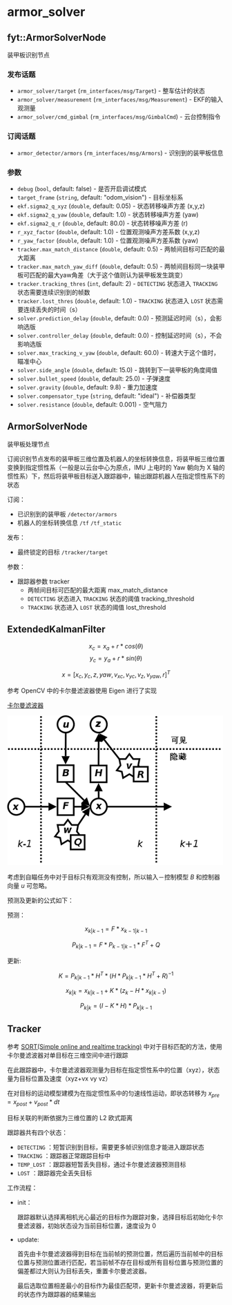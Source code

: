 # armor_solver

## fyt::ArmorSolverNode

装甲板识别节点

### 发布话题 

* `armor_solver/target` (`rm_interfaces/msg/Target`) - 整车估计的状态
* `armor_solver/measurement` (`rm_interfaces/msg/Measurement`) - EKF的输入观测量
* `armor_solver/cmd_gimbal` (`rm_interfaces/msg/GimbalCmd`) - 云台控制指令

### 订阅话题

*  `armor_detector/armors` (`rm_interfaces/msg/Armors`) - 识别到的装甲板信息

  
### 参数 

* `debug` (`bool`, default: false) - 是否开启调试模式
* `target_frame` (`string`, default: "odom_vision") - 目标坐标系
* `ekf.sigma2_q_xyz` (`double`, default: 0.05) - 状态转移噪声方差 (x,y,z)
* `ekf.sigma2_q_yaw` (`double`, default: 1.0) - 状态转移噪声方差 (yaw)
* `ekf.sigma2_q_r` (`double`, default: 80.0) - 状态转移噪声方差 (r)
* `r_xyz_factor` (`double`, default: 1.0) - 位置观测噪声方差系数 (x,y,z)
* `r_yaw_factor` (`double`, default: 1.0) - 位置观测噪声方差系数 (yaw)
* `tracker.max_match_distance` (`double`, default: 0.5) - 两帧间目标可匹配的最大距离
* `tracker.max_match_yaw_diff` (`double`, default: 0.5) - 两帧间目标同一块装甲板可匹配的最大yaw角差（大于这个值则认为装甲板发生跳变）
* `tracker.tracking_thres` (`int`, default: 2) - `DETECTING` 状态进入 `TRACKING` 状态需要连续识别到的帧数
* `tracker.lost_thres` (`double`, default: 1.0) - `TRACKING` 状态进入 `LOST` 状态需要连续丢失的时间（s）
* `solver.prediction_delay` (`double`, default: 0.0) - 预测延迟时间（s），会影响选版
* `solver.controller_delay` (`double`, default: 0.0) - 控制延迟时间（s），不会影响选版
* `solver.max_tracking_v_yaw` (`double`, default: 60.0) - 转速大于这个值时，瞄准中心
* `solver.side_angle` (`double`, default: 15.0) - 跳转到下一装甲板的角度阈值
* `solver.bullet_speed` (`double`, default: 25.0) - 子弹速度
* `solver.gravity` (`double`, default: 9.8) - 重力加速度
* `solver.compensator_type` (`string`, default: "ideal") - 补偿器类型
* `solver.resistance` (`double`, default: 0.001) - 空气阻力


## ArmorSolverNode
装甲板处理节点

订阅识别节点发布的装甲板三维位置及机器人的坐标转换信息，将装甲板三维位置变换到指定惯性系（一般是以云台中心为原点，IMU 上电时的 Yaw 朝向为 X 轴的惯性系）下，然后将装甲板目标送入跟踪器中，输出跟踪机器人在指定惯性系下的状态

订阅：
- 已识别到的装甲板 `/detector/armors`
- 机器人的坐标转换信息 `/tf` `/tf_static`

发布：
- 最终锁定的目标 `/tracker/target`

参数：
- 跟踪器参数 tracker
  - 两帧间目标可匹配的最大距离 max_match_distance
  - `DETECTING` 状态进入 `TRACKING` 状态的阈值 tracking_threshold
  - `TRACKING` 状态进入 `LOST` 状态的阈值 lost_threshold

## ExtendedKalmanFilter

$$ x_c = x_a + r * cos (\theta) $$
$$ y_c = y_a + r * sin (\theta) $$

$$ x = [x_c, y_c,z, yaw, v_{xc}, v_{yc},v_z, v_{yaw}, r]^T $$

参考 OpenCV 中的卡尔曼滤波器使用 Eigen 进行了实现

[卡尔曼滤波器](https://zh.wikipedia.org/wiki/%E5%8D%A1%E5%B0%94%E6%9B%BC%E6%BB%A4%E6%B3%A2)

![](docs/Kalman_filter_model.png)

考虑到自瞄任务中对于目标只有观测没有控制，所以输入－控制模型 $B$ 和控制器向量 $u$ 可忽略。

预测及更新的公式如下：

预测：

$$ x_{k|k-1} = F * x_{k-1|k-1} $$

$$ P_{k|k-1} = F * P_{k-1|k-1}* F^T + Q $$

更新:

$$ K = P_{k|k-1} * H^T * (H * P_{k|k-1} * H^T + R)^{-1} $$

$$ x_{k|k} = x_{k|k-1} + K * (z_k - H * x_{k|k-1}) $$

$$ P_{k|k} = (I - K * H) * P_{k|k-1} $$

## Tracker

参考 [SORT(Simple online and realtime tracking)](https://ieeexplore.ieee.org/abstract/document/7533003/) 中对于目标匹配的方法，使用卡尔曼滤波器对单目标在三维空间中进行跟踪

在此跟踪器中，卡尔曼滤波器观测量为目标在指定惯性系中的位置（xyz），状态量为目标位置及速度（xyz+vx vy vz）

在对目标的运动模型建模为在指定惯性系中的匀速线性运动，即状态转移为 $x_{pre} = x_{post} + v_{post} * dt$

目标关联的判断依据为三维位置的 L2 欧式距离

跟踪器共有四个状态：
- `DETECTING` ：短暂识别到目标，需要更多帧识别信息才能进入跟踪状态
- `TRACKING` ：跟踪器正常跟踪目标中
- `TEMP_LOST` ：跟踪器短暂丢失目标，通过卡尔曼滤波器预测目标
- `LOST` ：跟踪器完全丢失目标

工作流程：

- init：

  跟踪器默认选择离相机光心最近的目标作为跟踪对象，选择目标后初始化卡尔曼滤波器，初始状态设为当前目标位置，速度设为 0

- update:

  首先由卡尔曼滤波器得到目标在当前帧的预测位置，然后遍历当前帧中的目标位置与预测位置进行匹配，若当前帧不存在目标或所有目标位置与预测位置的偏差都过大则认为目标丢失，重置卡尔曼滤波器。
  
  最后选取位置相差最小的目标作为最佳匹配项，更新卡尔曼滤波器，将更新后的状态作为跟踪器的结果输出


